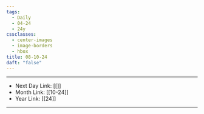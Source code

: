 ```yaml
---
tags:
  - Daily
  - 04-24
  - 24y
cssclasses:
  - center-images
  - image-borders
  - hbox
title: 08-10-24
daft: "false"
---
```

---
- Next Day Link: [[]]
- Month Link: [[10-24]] 
- Year Link: [[24]]
___

